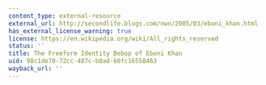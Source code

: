 ```yaml
---
content_type: external-resource
external_url: http://secondlife.blogs.com/nwn/2005/03/eboni_khan.html
has_external_license_warning: true
license: https://en.wikipedia.org/wiki/All_rights_reserved
status: ''
title: The Freeform Identity Bebop of Eboni Khan
uid: 98c1de70-72cc-487c-b8ad-60fc16558463
wayback_url: ''
---
```

